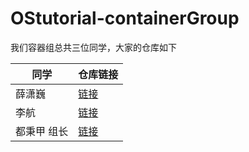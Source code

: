 # OStutorial-containerGroup

我们容器组总共三位同学，大家的仓库如下

| 同学 | 仓库链接 |
| -- | -------- |
| 薛潇巍 | [链接](https://github.com/SummerVibes/RVM?organization=SummerVibes&organization=SummerVibes) |
| 李航 | [链接](https://github.com/MuZhou233/zcore-container) |
| 都秉甲 组长 | [链接](https://github.com/AA1HSHH/zCorewithcontainer) |







